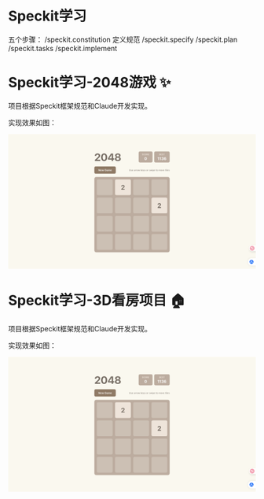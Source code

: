 # Speckit学习

五个步骤：
/speckit.constitution 定义规范
/speckit.specify
/speckit.plan
/speckit.tasks
/speckit.implement


# Speckit学习-2048游戏 :sparkles:

项目根据Speckit框架规范和Claude开发实现。

实现效果如图：

![alt text](image.png)

# Speckit学习-3D看房项目 :house:

项目根据Speckit框架规范和Claude开发实现。

实现效果如图：

![alt text](image.png)
